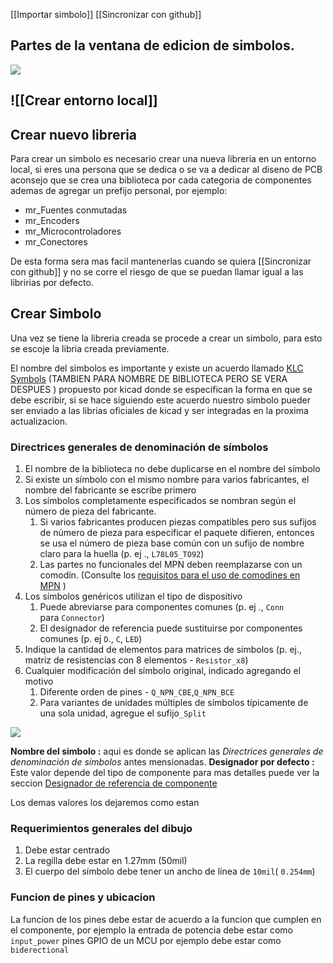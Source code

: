 [[Importar simbolo]]
[[Sincronizar con github]]

## Partes de la ventana de edicion de simbolos. 

![](https://i.imgur.com/1Mlgmko.png)

##  ![[Crear entorno local]]
## Crear nuevo libreria

Para crear un simbolo es necesario crear una nueva libreria en un entorno local, si eres una persona que se dedica o se va a dedicar al diseno de PCB aconsejo que se crea una biblioteca por cada categoria de componentes ademas de agregar un prefijo personal, por ejemplo:

* mr_Fuentes conmutadas
* mr_Encoders
* mr_Microcontroladores
* mr_Conectores

De esta forma sera mas facil mantenerlas cuando se quiera [[Sincronizar con github]] y no se corre el riesgo de que se puedan llamar igual a las libririas por defecto.

## Crear Simbolo

Una vez se tiene la libreria creada se procede a crear un simbolo, para esto se escoje la libria creada previamente.

El nombre del simbolos es importante y existe un acuerdo llamado [KLC Symbols](https://klc.kicad.org/symbol/)  (TAMBIEN PARA NOMBRE DE BIBLIOTECA PERO SE VERA DESPUES ) propuesto por kicad donde se especifican la forma en que se debe escribir, si se hace siguiendo este acuerdo nuestro simbolo pueder ser enviado a las librias oficiales de kicad y ser integradas en la proxima actualizacion.

### Directrices generales de denominación de símbolos

1.  El nombre de la biblioteca no debe duplicarse en el nombre del símbolo
2.  Si existe un símbolo con el mismo nombre para varios fabricantes, el nombre del fabricante se escribe primero
3.  Los símbolos completamente especificados se nombran según el número de pieza del fabricante.
	1.  Si varios fabricantes producen piezas compatibles pero sus sufijos de número de pieza para especificar el paquete difieren, entonces se usa el número de pieza base común con un sufijo de nombre claro para la huella (p. ej ., `L78L05_TO92`)
	2.  Las partes no funcionales del MPN deben reemplazarse con un comodín. (Consulte los [requisitos para el uso de comodines en MPN](https://klc.kicad.org/symbol/s2/s2.2) )
5.  Los símbolos genéricos utilizan el tipo de dispositivo
    1.  Puede abreviarse para componentes comunes (p. ej ., `Conn` para `Connector`)
    2.  El designador de referencia puede sustituirse por componentes comunes (p. ej `D`., `C`, `LED`)
6.  Indique la cantidad de elementos para matrices de símbolos (p. ej., matriz de resistencias con 8 elementos - `Resistor_x8`)
7.  Cualquier modificación del símbolo original, indicado agregando el motivo
    1.  Diferente orden de pines - `Q_NPN_CBE`,`Q_NPN_BCE`
    2.  Para variantes de unidades múltiples de símbolos típicamente de una sola unidad, agregue el sufijo`_Split`

![](https://i.imgur.com/eBPDzQj.png)

**Nombre del simbolo :** aqui es donde se aplican las *Directrices generales de denominación de símbolos* antes mensionadas.
**Designador por defecto :** Este valor depende del tipo de componente para mas detalles puede ver la seccion  [Designador de referencia de componente](https://klc.kicad.org/symbol/s6/s6.1/)

Los demas valores los dejaremos como estan

### Requerimientos generales del dibujo
1. Debe estar centrado
2. La regilla debe estar en 1.27mm (50mil)
3. El cuerpo del símbolo debe tener un ancho de línea de `10mil`( `0.254mm`)

### Funcion de pines y ubicacion

La funcion de los pines debe estar de acuerdo a la funcion que cumplen en el componente, por ejemplo la entrada de potencia debe estar como `input_power` pines GPIO de un MCU por ejemplo debe estar como `biderectional` 